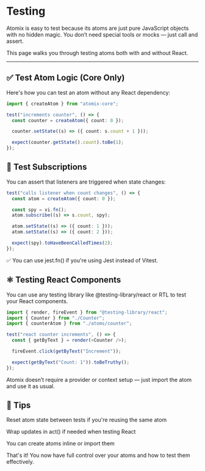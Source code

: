 # Testing

Atomix is easy to test because its atoms are just pure JavaScript objects with no hidden magic. You don’t need special tools or mocks — just call and assert.

This page walks you through testing atoms both with and without React.

---

## ✅ Test Atom Logic (Core Only)

Here's how you can test an atom without any React dependency:

```ts
import { createAtom } from "atomix-core";

test("increments counter", () => {
  const counter = createAtom({ count: 0 });

  counter.setState((s) => ({ count: s.count + 1 }));

  expect(counter.getState().count).toBe(1);
});
```

## 🎯 Test Subscriptions

You can assert that listeners are triggered when state changes:

```ts
test("calls listener when count changes", () => {
  const atom = createAtom({ count: 0 });

  const spy = vi.fn();
  atom.subscribe((s) => s.count, spy);

  atom.setState((s) => ({ count: 1 }));
  atom.setState((s) => ({ count: 2 }));

  expect(spy).toHaveBeenCalledTimes(2);
});
```

✅ You can use jest.fn() if you're using Jest instead of Vitest.

## ⚛️ Testing React Components

You can use any testing library like @testing-library/react or RTL to test your React components.

```ts
import { render, fireEvent } from "@testing-library/react";
import { Counter } from "./Counter";
import { counterAtom } from "./atoms/counter";

test("react counter increments", () => {
  const { getByText } = render(<Counter />);

  fireEvent.click(getByText("Increment"));

  expect(getByText("Count: 1")).toBeTruthy();
});
```

Atomix doesn’t require a provider or context setup — just import the atom and use it as usual.

## 🧪 Tips

Reset atom state between tests if you're reusing the same atom

Wrap updates in act() if needed when testing React

You can create atoms inline or import them

That's it! You now have full control over your atoms and how to test them effectively.
